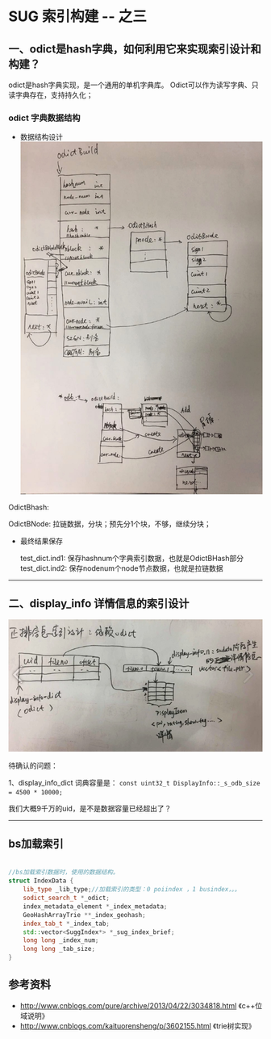 # SUG 索引构建 -- 之三




## 一、odict是hash字典，如何利用它来实现索引设计和构建？

odict是hash字典实现，是一个通用的单机字典库。 Odict可以作为读写字典、只读字典存在，支持持久化；

### odict 字典数据结构

* 数据结构设计
![](media/14969961282448/14972368914751.jpg)

OdictBhash: 

OdictBNode: 拉链数据，分块；预先分1个块，不够，继续分块；


* 最终结果保存

  test_dict.ind1: 保存hashnum个字典索引数据，也就是OdictBHash部分
  test_dict.ind2: 保存nodenum个node节点数据，也就是拉链数据 








-------

## 二、display_info 详情信息的索引设计

![-w500](media/14969961282448/15209279002510.jpg)


待确认的问题：

1、display_info_dict 词典容量是：
`const uint32_t DisplayInfo::_s_odb_size = 4500 * 10000;`

我们大概9千万的uid，是不是数据容量已经超出了？







----

## bs加载索引




```c++

//bs加载索引数据时，使用的数据结构。
struct IndexData {
    lib_type _lib_type;//加载索引的类型：0 poiindex ，1 busindex，。。
    sodict_search_t *_odict;
    index_metadata_element *_index_metadata;
    GeoHashArrayTrie **_index_geohash;
    index_tab_t *_index_tab;
    std::vector<SuggIndex*> *_sug_index_brief;
    long long _index_num;
    long long _tab_size;
}


```






## 参考资料


* http://www.cnblogs.com/pure/archive/2013/04/22/3034818.html 《c++位域说明》
* http://www.cnblogs.com/kaituorensheng/p/3602155.html 《trie树实现》


